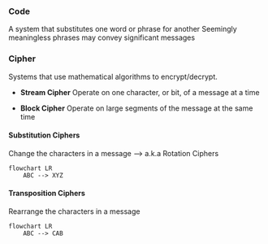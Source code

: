 ### Code

A system that substitutes one word or phrase for another
Seemingly meaningless phrases may convey significant messages

### Cipher

Systems that use mathematical algorithms to encrypt/decrypt.

- **Stream Cipher**
	Operate on one character, or bit, of a message at a time

- **Block Cipher**
	Operate on large segments of the message at the same time

#### Substitution Ciphers
Change the characters in a message
--> a.k.a Rotation Ciphers

```mermaid
flowchart LR
	ABC --> XYZ
```

#### Transposition Ciphers
Rearrange the characters in a message

```mermaid
flowchart LR
	ABC --> CAB
```

